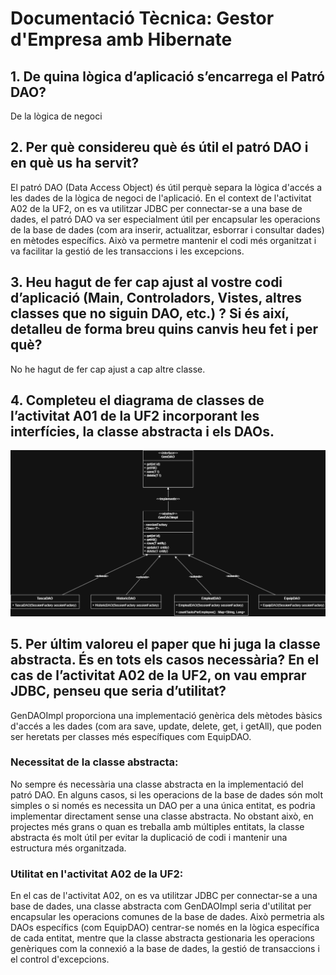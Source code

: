 # Documentació Tècnica: Gestor d'Empresa amb Hibernate

## 1. De quina lògica d’aplicació s’encarrega el Patró DAO?

De la lògica de negoci

## 2. Per què considereu què és útil el patró DAO i en què us ha servit?

El patró DAO (Data Access Object) és útil perquè separa la lògica d'accés a les dades de la lògica de negoci de l'aplicació. En el context de l'activitat A02 de la UF2, on es va utilitzar JDBC per connectar-se a una base de dades, el patró DAO va ser especialment útil per encapsular les operacions de la base de dades (com ara inserir, actualitzar, esborrar i consultar dades) en mètodes específics. Això va permetre mantenir el codi més organitzat i va facilitar la gestió de les transaccions i les excepcions.

## 3. Heu hagut de fer cap ajust al vostre codi d’aplicació (Main, Controladors, Vistes, altres classes que no siguin DAO, etc.) ? Si és així, detalleu de forma breu quins canvis heu fet i per què?

No he hagut de fer cap ajust a cap altre classe.

## 4. Completeu el diagrama de classes de l’activitat A01 de la UF2 incorporant les interfícies, la classe abstracta i els DAOs.

![Diagrama de classes del DAO](images/DAO.drawio.png)

## 5. Per últim valoreu el paper que hi juga la classe abstracta. És en tots els casos necessària? En el cas de l’activitat A02 de la UF2, on vau emprar JDBC, penseu que seria d’utilitat?

GenDAOImpl proporciona una implementació genèrica dels mètodes bàsics d'accés a les dades (com ara save, update, delete, get, i getAll), que poden ser heretats per classes més específiques com EquipDAO. 

### Necessitat de la classe abstracta:

No sempre és necessària una classe abstracta en la implementació del patró DAO. En alguns casos, si les operacions de la base de dades són molt simples o si només es necessita un DAO per a una única entitat, es podria implementar directament sense una classe abstracta. No obstant això, en projectes més grans o quan es treballa amb múltiples entitats, la classe abstracta és molt útil per evitar la duplicació de codi i mantenir una estructura més organitzada.

### Utilitat en l'activitat A02 de la UF2:

En el cas de l'activitat A02, on es va utilitzar JDBC per connectar-se a una base de dades, una classe abstracta com GenDAOImpl seria d'utilitat per encapsular les operacions comunes de la base de dades. Això permetria als DAOs específics (com EquipDAO) centrar-se només en la lògica específica de cada entitat, mentre que la classe abstracta gestionaria les operacions genèriques com la connexió a la base de dades, la gestió de transaccions i el control d'excepcions.